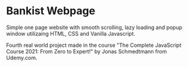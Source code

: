 # Bankist Webpage
<p>Simple one page website with smooth scrolling, lazy loading and popup window utilizaing HTML, CSS and Vanilla Javascript.</p>
<p>Fourth real world project made in the course "The Complete JavaScript Course 2021: From Zero to Expert!" by Jonas Schmedtmann from Udemy.com.</p>

